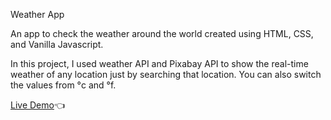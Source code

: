 Weather App

An app to check the weather around the world created using HTML, CSS, and Vanilla Javascript.

In this project, I used weather API and Pixabay API to show the real-time weather of any location just by searching that location. You can also switch the values from °c and °f.

[Live Demo](https://tushar-raven.github.io/Weather-App/)👈

